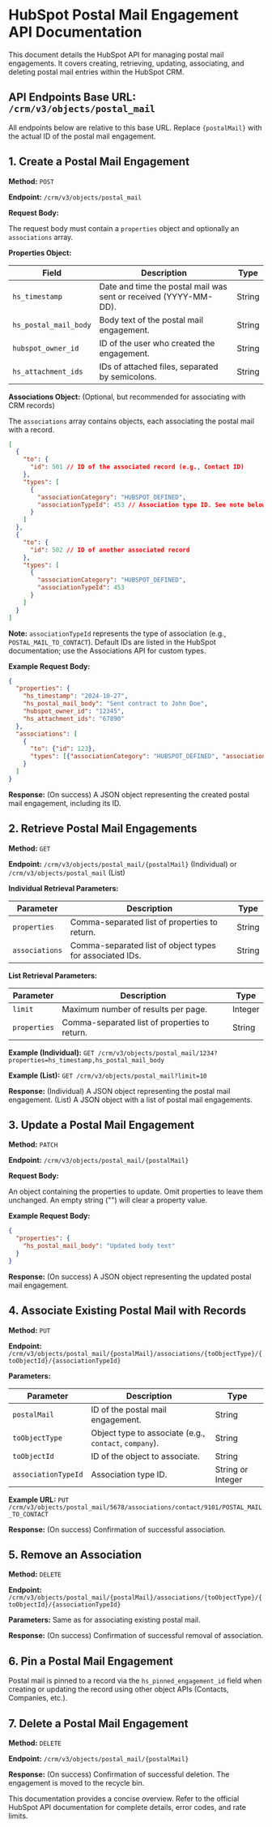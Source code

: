 # HubSpot Postal Mail Engagement API Documentation

This document details the HubSpot API for managing postal mail engagements.  It covers creating, retrieving, updating, associating, and deleting postal mail entries within the HubSpot CRM.

## API Endpoints Base URL: `/crm/v3/objects/postal_mail`

All endpoints below are relative to this base URL.  Replace `{postalMail}` with the actual ID of the postal mail engagement.


## 1. Create a Postal Mail Engagement

**Method:** `POST`

**Endpoint:** `/crm/v3/objects/postal_mail`

**Request Body:**

The request body must contain a `properties` object and optionally an `associations` array.

**Properties Object:**

| Field                | Description                                                              | Type      |
|-----------------------|--------------------------------------------------------------------------|-----------|
| `hs_timestamp`        | Date and time the postal mail was sent or received (YYYY-MM-DD).            | String    |
| `hs_postal_mail_body` | Body text of the postal mail engagement.                                  | String    |
| `hubspot_owner_id`    | ID of the user who created the engagement.                               | String    |
| `hs_attachment_ids`   | IDs of attached files, separated by semicolons.                            | String    |


**Associations Object:** (Optional, but recommended for associating with CRM records)

The `associations` array contains objects, each associating the postal mail with a record.

```json
[
  {
    "to": {
      "id": 501 // ID of the associated record (e.g., Contact ID)
    },
    "types": [
      {
        "associationCategory": "HUBSPOT_DEFINED",
        "associationTypeId": 453 // Association type ID. See note below.
      }
    ]
  },
  {
    "to": {
      "id": 502 // ID of another associated record
    },
    "types": [
      {
        "associationCategory": "HUBSPOT_DEFINED",
        "associationTypeId": 453
      }
    ]
  }
]
```

**Note:**  `associationTypeId` represents the type of association (e.g., `POSTAL_MAIL_TO_CONTACT`).  Default IDs are listed in the HubSpot documentation; use the Associations API for custom types.

**Example Request Body:**

```json
{
  "properties": {
    "hs_timestamp": "2024-10-27",
    "hs_postal_mail_body": "Sent contract to John Doe",
    "hubspot_owner_id": "12345",
    "hs_attachment_ids": "67890"
  },
  "associations": [
    {
      "to": {"id": 123},
      "types": [{"associationCategory": "HUBSPOT_DEFINED", "associationTypeId": 453}]
    }
  ]
}
```

**Response:** (On success)  A JSON object representing the created postal mail engagement, including its ID.


## 2. Retrieve Postal Mail Engagements

**Method:** `GET`

**Endpoint:** `/crm/v3/objects/postal_mail/{postalMail}` (Individual) or `/crm/v3/objects/postal_mail` (List)


**Individual Retrieval Parameters:**

| Parameter    | Description                                         | Type     |
|---------------|-----------------------------------------------------|----------|
| `properties` | Comma-separated list of properties to return.       | String   |
| `associations`| Comma-separated list of object types for associated IDs.| String   |

**List Retrieval Parameters:**

| Parameter    | Description                                               | Type     |
|---------------|-----------------------------------------------------------|----------|
| `limit`       | Maximum number of results per page.                       | Integer  |
| `properties` | Comma-separated list of properties to return.               | String   |


**Example (Individual):**  `GET /crm/v3/objects/postal_mail/1234?properties=hs_timestamp,hs_postal_mail_body`

**Example (List):** `GET /crm/v3/objects/postal_mail?limit=10`

**Response:** (Individual) A JSON object representing the postal mail engagement. (List) A JSON object with a list of postal mail engagements.



## 3. Update a Postal Mail Engagement

**Method:** `PATCH`

**Endpoint:** `/crm/v3/objects/postal_mail/{postalMail}`

**Request Body:**

An object containing the properties to update.  Omit properties to leave them unchanged.  An empty string ("") will clear a property value.

**Example Request Body:**

```json
{
  "properties": {
    "hs_postal_mail_body": "Updated body text"
  }
}
```

**Response:** (On success) A JSON object representing the updated postal mail engagement.


## 4. Associate Existing Postal Mail with Records

**Method:** `PUT`

**Endpoint:** `/crm/v3/objects/postal_mail/{postalMail}/associations/{toObjectType}/{toObjectId}/{associationTypeId}`

**Parameters:**

| Parameter       | Description                                          | Type     |
|-----------------|------------------------------------------------------|----------|
| `postalMail`    | ID of the postal mail engagement.                   | String   |
| `toObjectType`  | Object type to associate (e.g., `contact`, `company`). | String   |
| `toObjectId`    | ID of the object to associate.                        | String   |
| `associationTypeId` | Association type ID.                               | String or Integer |


**Example URL:** `PUT /crm/v3/objects/postal_mail/5678/associations/contact/9101/POSTAL_MAIL_TO_CONTACT`

**Response:** (On success)  Confirmation of successful association.


## 5. Remove an Association

**Method:** `DELETE`

**Endpoint:** `/crm/v3/objects/postal_mail/{postalMail}/associations/{toObjectType}/{toObjectId}/{associationTypeId}`

**Parameters:**  Same as for associating existing postal mail.

**Response:** (On success) Confirmation of successful removal of association.


## 6. Pin a Postal Mail Engagement

Postal mail is pinned to a record via the `hs_pinned_engagement_id` field when creating or updating the record using other object APIs (Contacts, Companies, etc.).


## 7. Delete a Postal Mail Engagement

**Method:** `DELETE`

**Endpoint:** `/crm/v3/objects/postal_mail/{postalMail}`

**Response:** (On success) Confirmation of successful deletion.  The engagement is moved to the recycle bin.


This documentation provides a concise overview. Refer to the official HubSpot API documentation for complete details, error codes, and rate limits.
